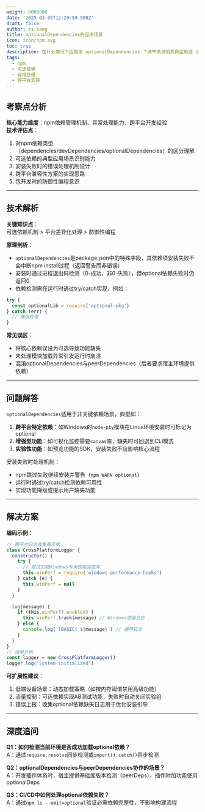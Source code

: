 ```yaml
---
weight: 8006000
date: '2025-03-05T12:29:59.908Z'
draft: false
author: zi.Yang
title: optionalDependencies的应用场景
icon: icon/npm.svg
toc: true
description: 在什么情况下应使用`optionalDependencies`？请举例说明其典型用途（如跨平台包依赖）及安装失败时的处理机制。
tags:
  - npm
  - 可选依赖
  - 容错处理
  - 跨平台支持
---
```


## 考察点分析

**核心能力维度**：npm依赖管理机制、异常处理能力、跨平台开发经验  
**技术评估点**：  

1. 对npm依赖类型（dependencies/devDependencies/optionalDependencies）的区分理解  
2. 可选依赖的典型应用场景识别能力  
3. 安装失败时的错误处理机制设计  
4. 跨平台兼容性方案的实现思路  
5. 包开发时的防御性编程意识  

---

## 技术解析

**关键知识点**：  
可选依赖机制 > 平台差异化处理 > 防御性编程  

**原理剖析**：  

- `optionalDependencies`是package.json中的特殊字段，其依赖项安装失败不会中断npm install过程（返回警告而非错误）  
- 安装时通过进程退出码检测（0-成功，非0-失败），但optional依赖失败时仍返回0  
- 依赖检测需在运行时通过try/catch实现，例如：  

```javascript
try {
  const optionalLib = require('optional-pkg')
} catch (err) {
  // 降级处理
}
```

**常见误区**：  

- 将核心依赖误设为可选导致功能缺失  
- 未处理模块加载异常引发运行时崩溃  
- 混淆optionalDependencies与peerDependencies（后者要求宿主环境提供依赖）  

---

## 问题解答

`optionalDependencies`适用于非关键依赖场景，典型如：  

1. **跨平台特定依赖**：如Windows的`node-pty`模块在Linux环境安装时可标记为optional  
2. **增强型功能**：如可视化监控需要`canvas`库，缺失时可回退到CLI模式  
3. **实验性功能**：如预览功能的SDK，安装失败不应影响核心流程  

安装失败时处理机制：  

- npm跳过失败继续安装并警告（`npm WARN optional`）  
- 运行时通过try/catch检测依赖可用性  
- 实现功能降级或提示用户缺失功能  

---

## 解决方案

**编码示例**：  

```javascript
// 跨平台日志收集器示例
class CrossPlatformLogger {
  constructor() {
    try {
      // 尝试加载Windows专用性能监控库
      this.winPerf = require('windows-performance-hooks')
    } catch (e) {
      this.winPerf = null
    }
  }

  log(message) {
    if (this.winPerf?.enabled) {
      this.winPerf.track(message) // Windows增强日志
    } else {
      console.log(`[BASIC] ${message}`) // 通用日志
    }
  }
}
// 使用示例
const logger = new CrossPlatformLogger()
logger.log('System initialized')
```

**可扩展性建议**：  

1. 低端设备场景：动态加载策略（如按内存阈值禁用高级功能）  
2. 流量控制：可选依赖实现AB测试功能，失败时自动关闭实验组  
3. 错误上报：收集optional依赖缺失日志用于优化安装引导  

---

## 深度追问

**Q1：如何检测当前环境是否成功加载optional依赖？**  
A：通过`require.resolve`同步检测或`import().catch()`异步检测  

**Q2：optionalDependencies与peerDependencies协作的场景？**  
A：开发插件体系时，宿主提供基础库版本检测（peerDeps），插件附加功能使用optionalDeps  

**Q3：CI/CD中如何处理optional依赖失败？**  
A：通过`npm ls --omit=optional`验证必需依赖完整性，不影响构建流程
